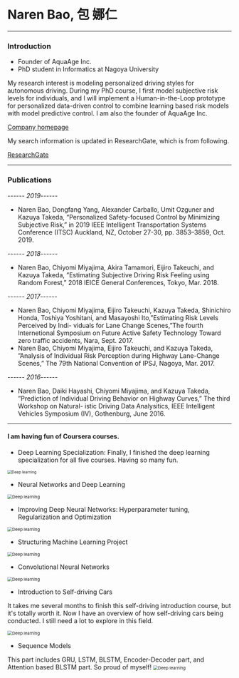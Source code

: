 # Naren Bao, 包 娜仁

-----------------------------------------------------------------------------------
### Introduction

- Founder of AquaAge Inc. 
- PhD student in Informatics at Nagoya University

My research interest is modeling personalized driving styles for autonomous driving. During my PhD course, I first model subjective risk levels for individuals, and I will implement a Human-in-the-Loop prototype for personalized data-driven control to combine learning based risk models with model predictive control. 
I am also the founder of AquaAge Inc. 

[Company homepage](https://www.aquaage.ai/)

My search information is updated in ResearchGate, which is from following. 

[ResearchGate]( www.researchgate.net/profile/Naren_Bao2)

-----------------------------------------------------------------------------------
### Publications

------ *2019*------
- Naren Bao, Dongfang Yang, Alexander Carballo, Umit Ozguner and Kazuya Takeda, “Personalized Safety-focused Control by Minimizing Subjective Risk,” in 2019 IEEE Intelligent Transportation Systems Conference (ITSC) Auckland, NZ, October 27-30, pp. 3853–3859, Oct. 2019.

------ *2018*------
- Naren Bao, Chiyomi Miyajima, Akira Tamamori, Eijiro Takeuchi, and Kazuya Takeda, ”Estimating Subjective Driving Risk Feeling using Random Forest,” 2018 IEICE General Conferences, Tokyo, Mar. 2018. 

------ *2017*------
- Naren Bao, Chiyomi Miyajima, Eijiro Takeuchi, Kazuya Takeda, Shinichiro Honda, Toshiya Yoshitani, and Masayoshi Ito,”Estimating Risk Levels Perceived by Indi- viduals for Lane Change Scenes,”The fourth Internetional Symposium on Future Active Safety Technology Toward zero traffic accidents, Nara, Sept. 2017. 
- Naren Bao, Chiyomi Miyajima, Eijiro Takeuchi, and Kazuya Takeda, ”Analysis of Individual Risk Perception during Highway Lane-Change Scenes,” The 79th National Convention of IPSJ, Nagoya, Mar. 2017. 

------ *2016*------
- Naren Bao, Daiki Hayashi, Chiyomi Miyajima, and Kazuya Takeda, ”Prediction of Individual Driving Behavior on Highway Curves,” The third Workshop on Natural- istic Driving Data Analysitics, IEEE Intelligent Vehicles Symposium (IV), Gothenburg, June 2016. 

-----------------------------------------------------------------------------------

#### I am having fun of Coursera courses.

- Deep Learning Specialization: Finally, I finished the deep learning specialization for all five courses. Having so many fun.

<img src="./fig/deep_learining.png" alt="Deep learning" style="zoom:60%;" />

- Neural Networks and Deep Learning

<img src="./fig/deep_learning_course1.png" alt="Deep learning" style="zoom:67%;" />

- Improving Deep Neural Networks: Hyperparameter tuning, Regularization and Optimization

<img src="./fig/deep_learning_course2_2.png" alt="Deep learning" style="zoom:67%;" />

- Structuring Machine Learning Project

<img src="./fig/deep_learning_course3.png" alt="Deep learning" style="zoom:67%;" />

- Convolutional Neural Networks

<img src="./fig/deep_learning_course4.png" alt="Deep learning" style="zoom:67%;" />

- Introduction to Self-driving Cars

It takes me several months to finish this self-driving introduction course, but it's totally worth it. Now I have an overview of how self-driving cars being conducted. I still need a lot to explore in this field.

<img src="./fig/self_driving_course1.png" alt="Deep learning" style="zoom:67%;" />

- Sequence Models

This part includes GRU, LSTM, BLSTM, Encoder-Decoder part, and Attention based BLSTM part. So proud of myself!
<img src="./fig/deep_learning_course5.png" alt="Deep learning" style="zoom:67%;" />
